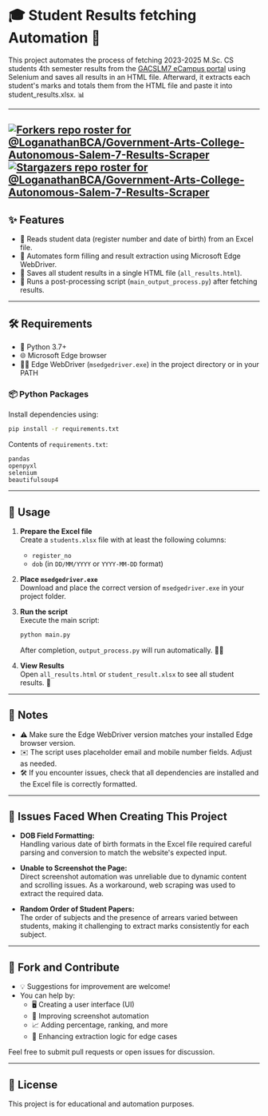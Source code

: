 # 🎓 Student Results fetching Automation 🚀

This project automates the process of fetching 2023-2025 M.Sc. CS students 4th semester results from the [GACSLM7 eCampus portal](https://ecampus.cc/gacslm7/index.php) using Selenium and saves all results in an HTML file.  Afterward, it extracts each student's marks and totals them from the HTML file and paste it into student_results.xlsx. 📊

---
[![Forkers repo roster for @LoganathanBCA/Government-Arts-College-Autonomous-Salem-7-Results-Scraper](https://reporoster.com/forks/dark/LoganathanBCA/Government-Arts-College-Autonomous-Salem-7-Results-Scraper)](https://github.com/LoganathanBCA/Government-Arts-College-Autonomous-Salem-7-Results-Scraper/network/members) [![Stargazers repo roster for @LoganathanBCA/Government-Arts-College-Autonomous-Salem-7-Results-Scraper](https://reporoster.com/stars/dark/LoganathanBCA/Government-Arts-College-Autonomous-Salem-7-Results-Scraper)](https://github.com/LoganathanBCA/Government-Arts-College-Autonomous-Salem-7-Results-Scraper/stargazers)
---
## ✨ Features

- 📑 Reads student data (register number and date of birth) from an Excel file.
- 🤖 Automates form filling and result extraction using Microsoft Edge WebDriver.
- 💾 Saves all student results in a single HTML file (`all_results.html`).
- 🏁 Runs a post-processing script (`main_output_process.py`) after fetching results.

---

## 🛠️ Requirements

- 🐍 Python 3.7+
- 🌐 Microsoft Edge browser
- 🧑‍💻 Edge WebDriver (`msedgedriver.exe`) in the project directory or in your PATH

### 📦 Python Packages

Install dependencies using:

```sh
pip install -r requirements.txt
```

Contents of `requirements.txt`:
```
pandas
openpyxl
selenium
beautifulsoup4
```

---

## 🚦 Usage

1. **Prepare the Excel file**  
   Create a `students.xlsx` file with at least the following columns:
   - `register_no`
   - `dob` (in `DD/MM/YYYY` or `YYYY-MM-DD` format)

2. **Place `msedgedriver.exe`**  
   Download and place the correct version of `msedgedriver.exe` in your project folder.

3. **Run the script**  
   Execute the main script:
   ```sh
   python main.py
   ```

   After completion, `output_process.py` will run automatically. 🏃‍♂️

4. **View Results**  
   Open `all_results.html` or `student_result.xlsx` to see all student results. 🎉

---

## 📝 Notes

- ⚠️ Make sure the Edge WebDriver version matches your installed Edge browser version.
- ✉️ The script uses placeholder email and mobile number fields. Adjust as needed.
- 🛠️ If you encounter issues, check that all dependencies are installed and the Excel file is correctly formatted.

---

## 🐞 Issues Faced When Creating This Project

- **DOB Field Formatting:**  
  Handling various date of birth formats in the Excel file required careful parsing and conversion to match the website's expected input.

- **Unable to Screenshot the Page:**  
  Direct screenshot automation was unreliable due to dynamic content and scrolling issues. As a workaround, web scraping was used to extract the required data.

- **Random Order of Student Papers:**  
  The order of subjects and the presence of arrears varied between students, making it challenging to extract marks consistently for each subject.

---

## 🤝 Fork and Contribute

- 💡 Suggestions for improvement are welcome!  
- You can help by:
  - 🖥️ Creating a user interface (UI)
  - 📸 Improving screenshot automation
  - 📈 Adding percentage, ranking, and more
  - 🧩 Enhancing extraction logic for edge cases


Feel free to submit pull requests or open issues for discussion.

---

## 📜 License

This project is for educational and automation purposes.
